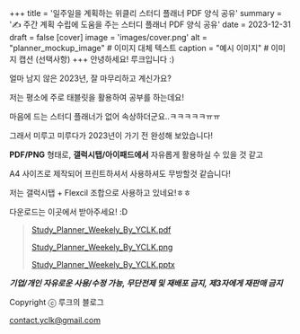 +++
title = '일주일을 계획하는 위클리 스터디 플래너 PDF 양식 공유'
summary = '✍️ 주간 계획 수립에 도움을 주는 스터디 플래너 PDF 양식 공유'
date = 2023-12-31
draft = false
[cover]
image = 'images/cover.png'
alt = "planner_mockup_image"  # 이미지 대체 텍스트
caption = "예시 이미지"  # 이미지 캡션 (선택사항)
+++
안녕하세요! 루크입니다 :)

얼마 남지 않은 2023년, 잘 마무리하고 계신가요?

저는 평소에 주로 태블릿을 활용하여 공부를 하는데요!

마음에 드는 스터디 플래너가 없어 속상하더군요..ㅋㅋㅋㅋㅋㅠㅠ

그래서 미루고 미루다가 2023년이 가기 전 완성해 보았습니다!

**PDF/PNG** 형태로, **갤럭시탭/아이패드에서** 자유롭게 활용하실 수 있을 것 같고

A4 사이즈로 제작되어 프린트하셔서 사용하셔도 무방할것 같습니다!

저는 갤럭시탭 + Flexcil 조합으로 사용하고 있네요!ㅎㅎ

다운로드는 이곳에서 받아주세요! :D

> [Study_Planner_Weekely_By_YCLK.pdf](./files/Study_Planner_Weekely_By_YCLK.pdf)
>
> [Study_Planner_Weekely_By_YCLK.png](./files/Study_Planner_Weekely_By_YCLK.png)
>
> [Study_Planner_Weekely_By_YCLK.pptx](./files/Study_Planner_Weekely_By_YCLK.pptx)

***기업/개인 자유로운 사용/수정 가능, 무단전제 및 재배포 금지, 제3자에게 재판매 금지***

Copyright ⓒ 루크의 블로그

contact.yclk@gmail.com